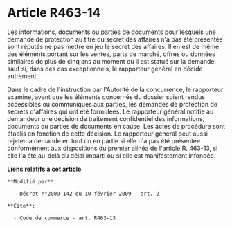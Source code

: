 # Article R463-14

Les informations, documents ou parties de documents pour lesquels une demande de protection au titre du secret des affaires
n'a pas été présentée sont réputés ne pas mettre en jeu le secret des affaires. Il en est de même des éléments portant sur
les ventes, parts de marché, offres ou données similaires de plus de cinq ans au moment où il est statué sur la demande, sauf
si, dans des cas exceptionnels, le rapporteur général en décide autrement. 

Dans le cadre de l'instruction par l'Autorité de la concurrence, le rapporteur examine, avant que les éléments concernés du
dossier soient rendus accessibles ou communiqués aux parties, les demandes de protection de secrets d'affaires qui ont été
formulées. Le rapporteur général notifie au demandeur une décision de traitement confidentiel des informations, documents ou
parties de documents en cause. Les actes de procédure sont établis en fonction de cette décision. Le rapporteur général peut
aussi rejeter la demande en tout ou en partie si elle n'a pas été présentée conformément aux dispositions du premier alinéa
de l'article R. 463-13, si elle l'a été au-delà du délai imparti ou si elle est manifestement infondée.

**Liens relatifs à cet article**

	**Modifié par**:

	  - Décret n°2009-142 du 10 février 2009 - art. 2

	**Cite**:

	  - Code de commerce - art. R463-13
